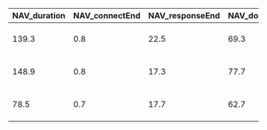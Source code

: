 NAV_duration|NAV_connectEnd|NAV_responseEnd|NAV_domContentLoadedEventEnd|NAV_domComplete|FP_startTime|LogFileTime
---|---|---|---|---|---|---|
139.3|0.8|22.5|69.3|138.5|72.7|03-11-2019-03-35-44|
148.9|0.8|17.3|77.7|148.3|81.4|03-11-2019-03-36-10|
78.5|0.7|17.7|62.7|77.0|64.8|03-11-2019-03-36-22|
